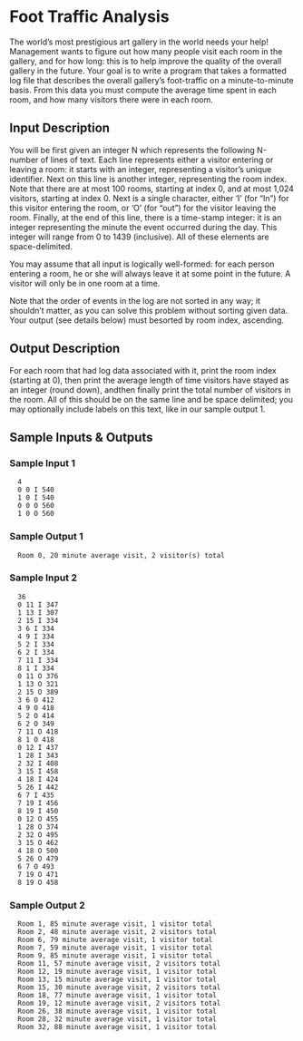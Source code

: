 # Foot Traffic Analysis

The world’s most prestigious art gallery in the world needs your help! Management wants to figure out how many people visit each room in the gallery, and for how long: this is to help improve the quality of the overall gallery in the future.
Your goal is to write a program that takes a formatted log file that describes the overall gallery’s foot-traffic on a minute-to-minute basis. From this data you must compute the average time spent in each room, and how many visitors there were in each room.

## Input Description

You will be first given an integer N which represents the following N-number of lines of text. Each line represents either a visitor entering or leaving a room: it starts with an integer, representing a visitor’s unique identifier. Next on this line is another integer, representing the room index. Note that there are at most 100 rooms, starting at index 0, and at most 1,024 visitors, starting at index 0. Next is a single character, either ‘I’ (for “In”) for this visitor entering the room, or ‘O’ (for “out”) for the visitor leaving the room. Finally, at the end of this line, there is a time-stamp integer: it is an integer representing the minute the event occurred during the day. This integer will range from 0 to 1439 (inclusive). All of these elements are space-delimited.

You may assume that all input is logically well-formed: for each person entering a room, he or she will always leave it at some point in the future. A visitor will only be in one room at a time.

Note that the order of events in the log are not sorted in any way; it shouldn’t matter, as you can solve this problem without sorting given data. Your output (see details below) must besorted by room index, ascending.

## Output Description

For each room that had log data associated with it, print the room index (starting at 0), then print the average length of time visitors have stayed as an integer (round down), andthen finally print the total number of visitors in the room. All of this should be on the same line and be space delimited; you may optionally include labels on this text, like in our sample output 1.

## Sample Inputs & Outputs

### Sample Input 1

      4
      0 0 I 540
      1 0 I 540
      0 0 O 560
      1 0 O 560
      
### Sample Output 1

      Room 0, 20 minute average visit, 2 visitor(s) total
      
### Sample Input 2

      36
      0 11 I 347
      1 13 I 307
      2 15 I 334
      3 6 I 334
      4 9 I 334
      5 2 I 334
      6 2 I 334
      7 11 I 334
      8 1 I 334
      0 11 O 376
      1 13 O 321
      2 15 O 389
      3 6 O 412
      4 9 O 418
      5 2 O 414
      6 2 O 349
      7 11 O 418
      8 1 O 418
      0 12 I 437
      1 28 I 343
      2 32 I 408
      3 15 I 458
      4 18 I 424
      5 26 I 442
      6 7 I 435
      7 19 I 456
      8 19 I 450
      0 12 O 455
      1 28 O 374
      2 32 O 495
      3 15 O 462
      4 18 O 500
      5 26 O 479
      6 7 O 493
      7 19 O 471
      8 19 O 458
      
### Sample Output 2

      Room 1, 85 minute average visit, 1 visitor total
      Room 2, 48 minute average visit, 2 visitors total
      Room 6, 79 minute average visit, 1 visitor total
      Room 7, 59 minute average visit, 1 visitor total
      Room 9, 85 minute average visit, 1 visitor total
      Room 11, 57 minute average visit, 2 visitors total
      Room 12, 19 minute average visit, 1 visitor total
      Room 13, 15 minute average visit, 1 visitor total
      Room 15, 30 minute average visit, 2 visitors total
      Room 18, 77 minute average visit, 1 visitor total
      Room 19, 12 minute average visit, 2 visitors total
      Room 26, 38 minute average visit, 1 visitor total
      Room 28, 32 minute average visit, 1 visitor total
      Room 32, 88 minute average visit, 1 visitor total      
      
